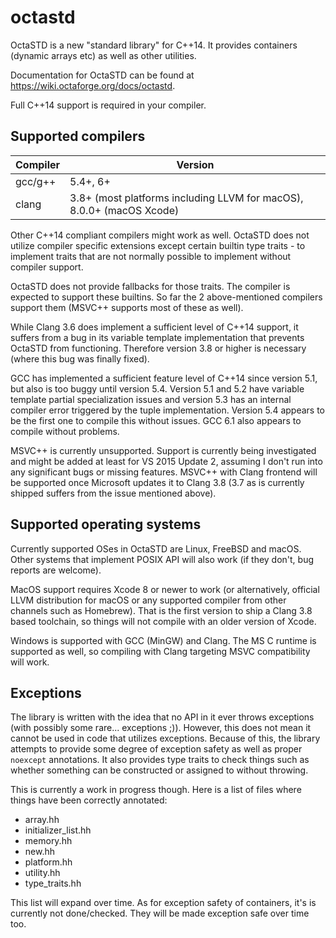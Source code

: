 # octastd

OctaSTD is a new "standard library" for C++14. It provides containers
(dynamic arrays etc) as well as other utilities.

Documentation for OctaSTD can be found at https://wiki.octaforge.org/docs/octastd.

Full C++14 support is required in your compiler.

## Supported compilers

Compiler | Version
-------- | -------
gcc/g++  | 5.4+, 6+
clang    | 3.8+ (most platforms including LLVM for macOS), 8.0.0+ (macOS Xcode)

Other C++14 compliant compilers might work as well. OctaSTD does not utilize
compiler specific extensions except certain builtin type traits - to implement
traits that are not normally possible to implement without compiler support.

OctaSTD does not provide fallbacks for those traits. The compiler is expected
to support these builtins. So far the 2 above-mentioned compilers support them
(MSVC++ supports most of these as well).

While Clang 3.6 does implement a sufficient level of C++14 support, it suffers
from a bug in its variable template implementation that prevents OctaSTD from
functioning. Therefore version 3.8 or higher is necessary (where this bug was
finally fixed).

GCC has implemented a sufficient feature level of C++14 since version 5.1, but
also is too buggy until version 5.4. Version 5.1 and 5.2 have variable template
partial specialization issues and version 5.3 has an internal compiler error
triggered by the tuple implementation. Version 5.4 appears to be the first one
to compile this without issues. GCC 6.1 also appears to compile without problems.

MSVC++ is currently unsupported. Support is currently being investigated and
might be added at least for VS 2015 Update 2, assuming I don't run into any
significant bugs or missing features. MSVC++ with Clang frontend will be
supported once Microsoft updates it to Clang 3.8 (3.7 as is currently shipped
suffers from the issue mentioned above).

## Supported operating systems

Currently supported OSes in OctaSTD are Linux, FreeBSD and macOS. Other
systems that implement POSIX API will also work (if they don't, bug reports
are welcome).

MacOS support requires Xcode 8 or newer to work (or alternatively, official
LLVM distribution for macOS or any supported compiler from other channels
such as Homebrew). That is the first version to ship a Clang 3.8 based
toolchain, so things will not compile with an older version of Xcode.

Windows is supported with GCC (MinGW) and Clang. The MS C runtime is supported
as well, so compiling with Clang targeting MSVC compatibility will work.

## Exceptions

The library is written with the idea that no API in it ever throws exceptions (with
possibly some rare... exceptions ;)). However, this does not mean it cannot be used
in code that utilizes exceptions. Because of this, the library attempts to provide
some degree of exception safety as well as proper `noexcept` annotations. It also
provides type traits to check things such as whether something can be constructed
or assigned to without throwing.

This is currently a work in progress though. Here is a list of files where things
have been correctly annotated:

* array.hh
* initializer_list.hh
* memory.hh
* new.hh
* platform.hh
* utility.hh
* type_traits.hh

This list will expand over time. As for exception safety of containers, it's is
currently not done/checked. They will be made exception safe over time too.
